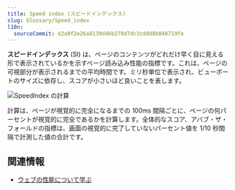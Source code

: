 ```yaml
---
title: Speed index (スピードインデックス)
slug: Glossary/Speed_index
l10n:
  sourceCommit: d2a9f2e26a8139d4bb270d7dc3cddd8b848719fe
---
```

**スピードインデックス** (SI) は、ページのコンテンツがどれだけ早く目に見える形で表示されているかを示すページ読み込み性能の指標です。これは、ページの可視部分が表示されるまでの平均時間です。ミリ秒単位で表示され、ビューポートのサイズに依存し、スコアが小さいほど良いことを表します。

![SpeedIndex の計算](speedindex.png)

計算は、ページが視覚的に完全になるまでの 100ms 間隔ごとに、ページの何パーセントが視覚的に完全であるかを計算します。全体的なスコア、アバブ・ザ・フォールドの指標は、画面の視覚的に完了していないパーセント値を 1/10 秒間隔で計測した値の合計です。

## 関連情報

- [ウェブの性能について学ぶ](/ja/docs/Learn/Performance)
